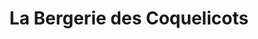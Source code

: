 ---
title: "La Bergerie des Coquelicots"
url: /montlauzun/la-bergerie-des-coquelicots/
shop: Hofladen
---